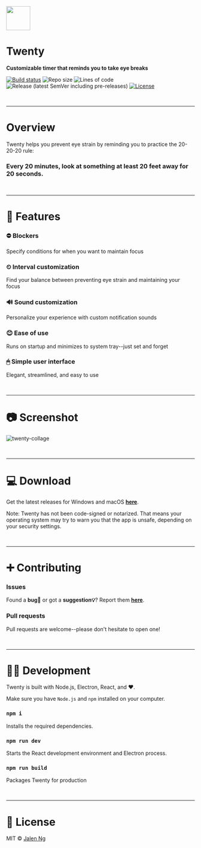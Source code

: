 <!-- Icon: https://github.com/jalenng/twenty/raw/main/icon.png -->
<img src="https://github.com/jalenng/twenty/raw/main/icon.png" width="64" height="64">
  
# Twenty
**Customizable timer that reminds you to take eye breaks**

[![Build status](https://img.shields.io/github/workflow/status/jalenng/twenty/Build/main?style=for-the-badge)](https://github.com/jalenng/twenty/actions/workflows/build.yml)
![Repo size](https://img.shields.io/github/repo-size/jalenng/twenty?style=for-the-badge)
![Lines of code](https://img.shields.io/tokei/lines/github/jalenng/twenty?style=for-the-badge)
![Release (latest SemVer including pre-releases)](https://img.shields.io/github/v/release/jalenng/twenty?include_prereleases&style=for-the-badge)
[![License](https://img.shields.io/github/license/jalenng/twenty?style=for-the-badge)](https://github.com/jalenng/twenty/blob/readme/LICENSE)

<br/>

---
# Overview

Twenty helps you prevent eye strain by reminding you to practice the 20-20-20 rule:

### **Every 20 minutes, look at something at least 20 feet away for 20 seconds.**

<br/>

---
# 🌟 Features

### ⛔ **Blockers**
Specify conditions for when you want to maintain focus

### ⏲ **Interval customization**
Find your balance between preventing eye strain and maintaining your focus

### 🔊 **Sound customization**
Personalize your experience with custom notification sounds 

### 😊 **Ease of use**
Runs on startup and minimizes to system tray--just set and forget 

### 🖱 **Simple user interface**
Elegant, streamlined, and easy to use

<br/>

---
# 📷 Screenshot

![twenty-collage](https://user-images.githubusercontent.com/42555186/120399720-6f96e900-c2f1-11eb-95d9-7fd936958045.png)

<br/>

---
# 💻 Download

Get the latest releases for Windows and macOS [**here**]( https://github.com/jalenng/twenty/releases).

Note: Twenty has not been code-signed or notarized. That means your operating system may try to warn you that the app is unsafe, depending on your security settings.

<br/>

---
# ➕ Contributing

### **Issues**
Found a **bug🐞** or got a **suggestion💡**? Report them [**here**](https://github.com/jalenng/twenty/issues/new).

### **Pull requests**
Pull requests are welcome--please don't hesitate to open one!

<br/>

---
# 👨‍💻 Development

Twenty is built with Node.js, Electron, React, and ❤.

Make sure you have `Node.js` and `npm` installed on your computer. 

### `npm i`
Installs the required dependencies.

### `npm run dev`
Starts the React development environment and Electron process.

### `npm run build`
Packages Twenty for production

<br/>

---
# 📃 License

MIT © [Jalen Ng](https://jalenng.github.io)
